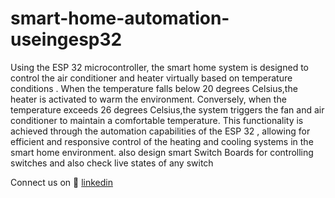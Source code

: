 # smart-home-automation-useingesp32
 Using the ESP 32 microcontroller, the smart home system is designed to control the air conditioner and heater virtually based on temperature conditions . When the temperature falls below 20 degrees Celsius,the heater is activated to warm the environment. Conversely, when the temperature exceeds 26 degrees Celsius,the system triggers the fan and air conditioner to maintain a comfortable temperature. This functionality is achieved through the automation capabilities of the ESP 32 , allowing for efficient and responsive control of the heating and cooling systems in the smart home environment. also design smart Switch Boards for controlling switches and also check live states of any switch
 
 Connect us on 🔗 [linkedin](www.linkedin.com/in/abhishekmalviya-)
